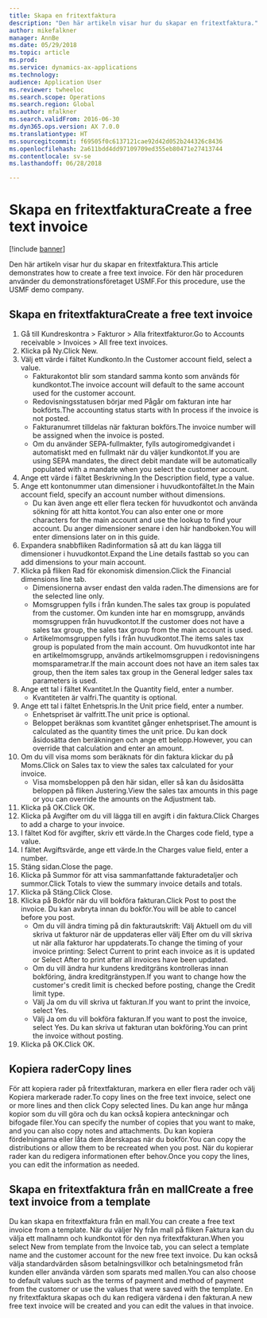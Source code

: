 ```yaml
--- 
title: Skapa en fritextfaktura
description: "Den här artikeln visar hur du skapar en fritextfaktura."
author: mikefalkner
manager: AnnBe
ms.date: 05/29/2018
ms.topic: article
ms.prod: 
ms.service: dynamics-ax-applications
ms.technology: 
audience: Application User
ms.reviewer: twheeloc
ms.search.scope: Operations
ms.search.region: Global
ms.author: mfalkner
ms.search.validFrom: 2016-06-30
ms.dyn365.ops.version: AX 7.0.0
ms.translationtype: HT
ms.sourcegitcommit: f69505f0c6137121cae92d42d052b244326c8436
ms.openlocfilehash: 2a611bdd4dd97109709ed355eb80471e27413744
ms.contentlocale: sv-se
ms.lasthandoff: 06/28/2018

---
```


# <a name="create-a-free-text-invoice"></a><span data-ttu-id="4f314-103">Skapa en fritextfaktura</span><span class="sxs-lookup"><span data-stu-id="4f314-103">Create a free text invoice</span></span>

[!include [banner](../includes/banner.md)]

<span data-ttu-id="4f314-104">Den här artikeln visar hur du skapar en fritextfaktura.</span><span class="sxs-lookup"><span data-stu-id="4f314-104">This article demonstrates how to create a free text invoice.</span></span> <span data-ttu-id="4f314-105">För den här proceduren använder du demonstrationsföretaget USMF.</span><span class="sxs-lookup"><span data-stu-id="4f314-105">For this procedure, use the USMF demo company.</span></span>

## <a name="create-a-free-text-invoice"></a><span data-ttu-id="4f314-106">Skapa en fritextfaktura</span><span class="sxs-lookup"><span data-stu-id="4f314-106">Create a free text invoice</span></span>

1. <span data-ttu-id="4f314-107">Gå till Kundreskontra > Fakturor > Alla fritextfakturor.</span><span class="sxs-lookup"><span data-stu-id="4f314-107">Go to Accounts receivable > Invoices > All free text invoices.</span></span>
2. <span data-ttu-id="4f314-108">Klicka på Ny.</span><span class="sxs-lookup"><span data-stu-id="4f314-108">Click New.</span></span>
3. <span data-ttu-id="4f314-109">Välj ett värde i fältet Kundkonto.</span><span class="sxs-lookup"><span data-stu-id="4f314-109">In the Customer account field, select a value.</span></span>
    * <span data-ttu-id="4f314-110">Fakturakontot blir som standard samma konto som används för kundkontot.</span><span class="sxs-lookup"><span data-stu-id="4f314-110">The invoice account will default to the same account used for the customer account.</span></span>   
    * <span data-ttu-id="4f314-111">Redovisningsstatusen börjar med Pågår om fakturan inte har bokförts.</span><span class="sxs-lookup"><span data-stu-id="4f314-111">The accounting status starts with In process if the invoice is not posted.</span></span>   
    * <span data-ttu-id="4f314-112">Fakturanumret tilldelas när fakturan bokförs.</span><span class="sxs-lookup"><span data-stu-id="4f314-112">The invoice number will be assigned when the invoice is posted.</span></span>  
    * <span data-ttu-id="4f314-113">Om du använder SEPA-fullmakter, fylls autogiromedgivandet i automatiskt med en fullmakt när du väljer kundkontot.</span><span class="sxs-lookup"><span data-stu-id="4f314-113">If you are using SEPA mandates, the direct debit mandate will be automatically populated with a mandate when you select the customer account.</span></span>  
4. <span data-ttu-id="4f314-114">Ange ett värde i fältet Beskrivning.</span><span class="sxs-lookup"><span data-stu-id="4f314-114">In the Description field, type a value.</span></span>
5. <span data-ttu-id="4f314-115">Ange ett kontonummer utan dimensioner i huvudkontofältet.</span><span class="sxs-lookup"><span data-stu-id="4f314-115">In the Main account field, specify an account number without dimensions.</span></span>
    * <span data-ttu-id="4f314-116">Du kan även ange ett eller flera tecken för huvudkontot och använda sökning för att hitta kontot.</span><span class="sxs-lookup"><span data-stu-id="4f314-116">You can also enter one or more characters for the main account and use the lookup to find your account.</span></span> <span data-ttu-id="4f314-117">Du anger dimensioner senare i den här handboken.</span><span class="sxs-lookup"><span data-stu-id="4f314-117">You will enter dimensions later on in this guide.</span></span>  
6. <span data-ttu-id="4f314-118">Expandera snabbfliken Radinformation så att du kan lägga till dimensioner i huvudkontot.</span><span class="sxs-lookup"><span data-stu-id="4f314-118">Expand the Line details fasttab so you can add dimensions to your main account.</span></span>
7. <span data-ttu-id="4f314-119">Klicka på fliken Rad för ekonomisk dimension.</span><span class="sxs-lookup"><span data-stu-id="4f314-119">Click the Financial dimensions line tab.</span></span>
    * <span data-ttu-id="4f314-120">Dimensionerna avser endast den valda raden.</span><span class="sxs-lookup"><span data-stu-id="4f314-120">The dimensions are for the selected line only.</span></span>    
    * <span data-ttu-id="4f314-121">Momsgruppen fylls i från kunden.</span><span class="sxs-lookup"><span data-stu-id="4f314-121">The sales tax group is populated from the customer.</span></span> <span data-ttu-id="4f314-122">Om kunden inte har en momsgrupp, används momsgruppen från huvudkontot.</span><span class="sxs-lookup"><span data-stu-id="4f314-122">If the customer does not have a sales tax group, the sales tax group from the main account is used.</span></span>  
    * <span data-ttu-id="4f314-123">Artikelmomsgruppen fylls i från huvudkontot.</span><span class="sxs-lookup"><span data-stu-id="4f314-123">The items sales tax group is populated from the main account.</span></span> <span data-ttu-id="4f314-124">Om huvudkontot inte har en artikelmomsgrupp, används artikelmomsgruppen i redovisningens momsparametrar.</span><span class="sxs-lookup"><span data-stu-id="4f314-124">If the main account does not have an item sales tax group, then the item sales tax group in the General ledger sales tax parameters is used.</span></span>    
8. <span data-ttu-id="4f314-125">Ange ett tal i fältet Kvantitet.</span><span class="sxs-lookup"><span data-stu-id="4f314-125">In the Quantity field, enter a number.</span></span>
    * <span data-ttu-id="4f314-126">Kvantiteten är valfri.</span><span class="sxs-lookup"><span data-stu-id="4f314-126">The quantity is optional.</span></span>  
9. <span data-ttu-id="4f314-127">Ange ett tal i fältet Enhetspris.</span><span class="sxs-lookup"><span data-stu-id="4f314-127">In the Unit price field, enter a number.</span></span>
    * <span data-ttu-id="4f314-128">Enhetspriset är valfritt.</span><span class="sxs-lookup"><span data-stu-id="4f314-128">The unit price is optional.</span></span>  
    * <span data-ttu-id="4f314-129">Beloppet beräknas som kvantitet gånger enhetspriset.</span><span class="sxs-lookup"><span data-stu-id="4f314-129">The amount is calculated as the quantity times the unit price.</span></span> <span data-ttu-id="4f314-130">Du kan dock åsidosätta den beräkningen och ange ett belopp.</span><span class="sxs-lookup"><span data-stu-id="4f314-130">However, you can override that calculation and enter an amount.</span></span>  
10. <span data-ttu-id="4f314-131">Om du vill visa moms som beräknats för din faktura klickar du på Moms.</span><span class="sxs-lookup"><span data-stu-id="4f314-131">Click on Sales tax to view the sales tax calculated for your invoice.</span></span>
    * <span data-ttu-id="4f314-132">Visa momsbeloppen på den här sidan, eller så kan du åsidosätta beloppen på fliken Justering.</span><span class="sxs-lookup"><span data-stu-id="4f314-132">View the sales tax amounts in this page or you can override the amounts on the Adjustment tab.</span></span>  
11. <span data-ttu-id="4f314-133">Klicka på OK.</span><span class="sxs-lookup"><span data-stu-id="4f314-133">Click OK.</span></span>
12. <span data-ttu-id="4f314-134">Klicka på Avgifter om du vill lägga till en avgift i din faktura.</span><span class="sxs-lookup"><span data-stu-id="4f314-134">Click Charges to add a charge to your invoice.</span></span> 
13. <span data-ttu-id="4f314-135">I fältet Kod för avgifter, skriv ett värde.</span><span class="sxs-lookup"><span data-stu-id="4f314-135">In the Charges code field, type a value.</span></span>
14. <span data-ttu-id="4f314-136">I fältet Avgiftsvärde, ange ett värde.</span><span class="sxs-lookup"><span data-stu-id="4f314-136">In the Charges value field, enter a number.</span></span>
15. <span data-ttu-id="4f314-137">Stäng sidan.</span><span class="sxs-lookup"><span data-stu-id="4f314-137">Close the page.</span></span>
16. <span data-ttu-id="4f314-138">Klicka på Summor för att visa sammanfattande fakturadetaljer och summor.</span><span class="sxs-lookup"><span data-stu-id="4f314-138">Click Totals to view the summary invoice details and totals.</span></span>
17. <span data-ttu-id="4f314-139">Klicka på Stäng.</span><span class="sxs-lookup"><span data-stu-id="4f314-139">Click Close.</span></span>
18. <span data-ttu-id="4f314-140">Klicka på Bokför när du vill bokföra fakturan.</span><span class="sxs-lookup"><span data-stu-id="4f314-140">Click Post to post the invoice.</span></span> <span data-ttu-id="4f314-141">Du kan avbryta innan du bokför.</span><span class="sxs-lookup"><span data-stu-id="4f314-141">You will be able to cancel before you post.</span></span>
    * <span data-ttu-id="4f314-142">Om du vill ändra timing på din fakturautskrift: Välj Aktuell om du vill skriva ut fakturor när de uppdateras eller välj Efter om du vill skriva ut när alla fakturor har uppdaterats.</span><span class="sxs-lookup"><span data-stu-id="4f314-142">To change the timing of your invoice printing:  Select Current to print each invoice as it is updated   or  Select After to print after all invoices have been updated.</span></span>  
    * <span data-ttu-id="4f314-143">Om du vill ändra hur kundens kreditgräns kontrolleras innan bokföring, ändra kreditgränstypen.</span><span class="sxs-lookup"><span data-stu-id="4f314-143">If you want to change how the customer's credit limit is checked before posting, change the Credit limit type.</span></span>  
    * <span data-ttu-id="4f314-144">Välj Ja om du vill skriva ut fakturan.</span><span class="sxs-lookup"><span data-stu-id="4f314-144">If you want to print the invoice, select Yes.</span></span>  
    * <span data-ttu-id="4f314-145">Välj Ja om du vill bokföra fakturan.</span><span class="sxs-lookup"><span data-stu-id="4f314-145">If you want to post the invoice, select Yes.</span></span> <span data-ttu-id="4f314-146">Du kan skriva ut fakturan utan bokföring.</span><span class="sxs-lookup"><span data-stu-id="4f314-146">You can print the invoice without posting.</span></span>  
19. <span data-ttu-id="4f314-147">Klicka på OK.</span><span class="sxs-lookup"><span data-stu-id="4f314-147">Click OK.</span></span>

## <a name="copy-lines"></a><span data-ttu-id="4f314-148">Kopiera rader</span><span class="sxs-lookup"><span data-stu-id="4f314-148">Copy lines</span></span>
<span data-ttu-id="4f314-149">För att kopiera rader på fritextfakturan, markera en eller flera rader och välj Kopiera markerade rader.</span><span class="sxs-lookup"><span data-stu-id="4f314-149">To copy lines on the free text invoice, select one or more lines and then click Copy selected lines.</span></span> <span data-ttu-id="4f314-150">Du kan ange hur många kopior som du vill göra och du kan också kopiera anteckningar och bifogade filer.</span><span class="sxs-lookup"><span data-stu-id="4f314-150">You can specify the number of copies that you want to make, and you can also copy notes and attachments.</span></span> <span data-ttu-id="4f314-151">Du kan kopiera fördelningarna eller låta dem återskapas när du bokför.</span><span class="sxs-lookup"><span data-stu-id="4f314-151">You can copy the distributions or allow them to be recreated when you post.</span></span> <span data-ttu-id="4f314-152">När du kopierar rader kan du redigera informationen efter behov.</span><span class="sxs-lookup"><span data-stu-id="4f314-152">Once you copy the lines, you can edit the information as needed.</span></span> 

## <a name="create-a-free-text-invoice-from-a-template"></a><span data-ttu-id="4f314-153">Skapa en fritextfaktura från en mall</span><span class="sxs-lookup"><span data-stu-id="4f314-153">Create a free text invoice from a template</span></span>
<span data-ttu-id="4f314-154">Du kan skapa en fritextfaktura från en mall.</span><span class="sxs-lookup"><span data-stu-id="4f314-154">You can create a free text invoice from a template.</span></span> <span data-ttu-id="4f314-155">När du väljer Ny från mall på fliken Faktura kan du välja ett mallnamn och kundkontot för den nya fritextfakturan.</span><span class="sxs-lookup"><span data-stu-id="4f314-155">When you select New from template from the Invoice tab, you can select a template name and the customer account for the new free text invoice.</span></span> <span data-ttu-id="4f314-156">Du kan också välja standardvärden såsom betalningsvillkor och betalningsmetod från kunden eller använda värden som sparats med mallen.</span><span class="sxs-lookup"><span data-stu-id="4f314-156">You can also choose to default values such as the terms of payment and method of payment from the customer or use the values that were saved with the template.</span></span> <span data-ttu-id="4f314-157">En ny fritextfaktura skapas och du kan redigera värdena i den fakturan.</span><span class="sxs-lookup"><span data-stu-id="4f314-157">A new free text invoice will be created and you can edit the values in that invoice.</span></span> 


